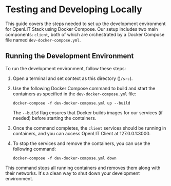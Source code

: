 # Testing and Developing Locally

This guide covers the steps needed to set up the development environment for OpenLIT Stack using Docker Compose. Our setup includes two main components: `client`, both of which are orchestrated by a Docker Compose file named `dev-docker-compose.yml`.

## Running the Development Environment

To run the development environment, follow these steps:

1. Open a terminal and set context as this directory ()`/src`).

3. Use the following Docker Compose command to build and start the containers as specified in the `dev-docker-compose.yml` file:

    ```
    docker-compose -f dev-docker-compose.yml up --build
    ```

    The `--build` flag ensures that Docker builds images for our services (if needed) before starting the containers.

4. Once the command completes, the `client` services should be running in containers, and you can access OpenLIT Client at 127.0.0.1:3000.

5. To stop the services and remove the containers, you can use the following command:

    ```
    docker-compose -f dev-docker-compose.yml down
    ```

This command stops all running containers and removes them along with their networks. It's a clean way to shut down your development environment.
